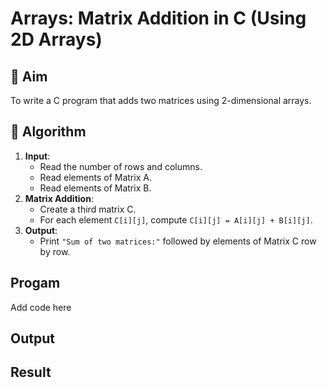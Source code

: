 # Arrays: Matrix Addition in C (Using 2D Arrays)

## 🎯 Aim

To write a C program that adds two matrices using 2-dimensional arrays.

## 🧠 Algorithm

1. **Input**:
   - Read the number of rows and columns.
   - Read elements of Matrix A.
   - Read elements of Matrix B.
2. **Matrix Addition**:
   - Create a third matrix C.
   - For each element `C[i][j]`, compute `C[i][j] = A[i][j] + B[i][j]`.
3. **Output**:
   - Print `"Sum of two matrices:"` followed by elements of Matrix C row by row.

## Progam
Add code here

## Output

## Result
